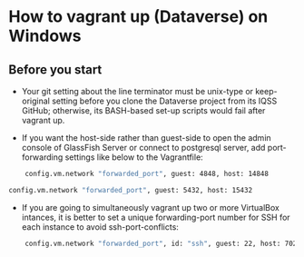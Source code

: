 
How to vagrant up (Dataverse) on Windows
=================================================


Before you start
-----------------

* Your git setting about the line terminator must be unix-type or keep-original setting before you clone the Dataverse project from its IQSS GitHub; otherwise, its BASH-based set-up scripts would fail after vagrant up.

* If you want the host-side rather than guest-side to open the admin console of GlassFish Server or connect to postgresql server, add port-forwarding settings like below to the Vagrantfile:

```BASH
    config.vm.network "forwarded_port", guest: 4848, host: 14848

config.vm.network "forwarded_port", guest: 5432, host: 15432
```
* If you are going to simultaneously vagrant up two or more VirtualBox intances, it is better to set a unique forwarding-port number for SSH for each instance to avoid ssh-port-conflicts:

```BASH
    config.vm.network "forwarded_port", id: "ssh", guest: 22, host: 7022
```
